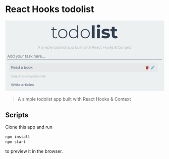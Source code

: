 # React Hooks todolist

![](./screenshots/homepage.png)

> A simple todolist app built with React Hooks & Context


## Scripts

Clone this app and run

```
npm install
npm start
```

to preview it in the browser.
